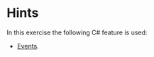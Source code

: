 # Hints
In this exercise the following C# feature is used:
- [Events](https://msdn.microsoft.com/en-us/library/9aackb16(v=vs.110).aspx).